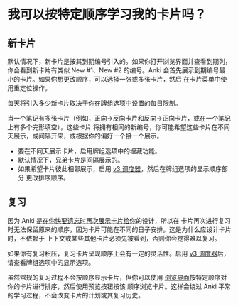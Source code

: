 # 我可以按特定顺序学习我的卡片吗？

## 新卡片

默认情况下，新卡片是按其到期编号引入的。如果你打开浏览界面并查看到期列，你会看到新卡片有类似 New
#1、New #2 的编号。Anki 会首先展示到期编号最小的卡片。如果你想更改顺序，可以选择一张或多张卡片，然后
在卡片菜单中使用重定位操作。

每天将引入多少新卡片取决于你在牌组选项中设置的每日限制。

当一个笔记有多张卡片（例如，正向->反向卡片和反向->正向卡片，或在一个笔记上有多个完形填空），这些卡片
将拥有相同的新编号，你可能希望这些卡片在不同天展示，或间隔开来，或根据你的偏好一个接一个展示。

- 要在不同天展示卡片，启用牌组选项中的埋藏功能。
- 默认情况下，兄弟卡片是间隔展示的。
- 如果希望卡片彼此相邻展示，启用 [v3 调度器](./the-2021-scheduler.md)，然后在牌组选项的显示顺序部分
  更改排序顺序。

## 复习

因为 Anki 是[在你快要遗忘时再次展示卡片给你](./anki-is-not-showing-me-all-my-cards.md)的设计，所以在
卡片再次进行复习时无法保留原来的顺序，因为卡片可能在不同的日子安排。这是为什么应设计卡片时，不依赖于
上下文或某些其他卡片必须先被看到，否则你会觉得难以复习。

如果你有复习积压，复习卡片呈现顺序上会有一定的灵活性。启用 [v3 调度器](./the-2021-scheduler.md)后，
请查看牌组选项中的显示选项。

虽然常规的复习过程不会按顺序显示卡片，但你可以使用
[浏览界面](https://docs.ankiweb.net/browsing.html)按特定顺序对你的卡片进行排序，然后使用预览按钮按该
顺序浏览卡片。这样会绕过 Anki 平常的学习过程，不会改变卡片的计划或其复习历史。
